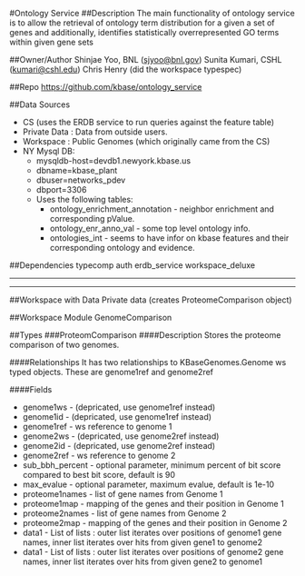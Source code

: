 #Ontology Service
##Description 
The main functionality of ontology service is to allow the retrieval of ontology term 
distribution for a given a set of genes and additionally, identifies statistically overrepresented 
GO terms within given gene sets

##Owner/Author
Shinjae Yoo, BNL (sjyoo@bnl.gov)
Sunita Kumari, CSHL (kumari@cshl.edu)
Chris Henry (did the workspace typespec)

##Repo
https://github.com/kbase/ontology_service

##Data Sources
* CS (uses the ERDB service to run queries against the feature table)
* Private Data : Data from outside users.  
* Workspace : Public Genomes (which originally came from the CS)
* NY Mysql DB: 
  * mysqldb-host=devdb1.newyork.kbase.us
  * dbname=kbase_plant
  * dbuser=networks_pdev
  * dbport=3306
  * Uses the following tables:
    * ontology_enrichment_annotation - neighbor enrichment and corresponding pValue. 
    * ontology_enr_anno_val - some top level ontology info.
    * ontologies_int - seems to have infor on kbase features and their corresponding ontology and evidence.



##Dependencies
typecomp
auth
erdb_service
workspace_deluxe


*********************************************
*********************************************

##Workspace with Data
Private data (creates ProteomeComparison object)

##Workspace Module
GenomeComparison

##Types
###ProteomComparison
####Description 
Stores the proteome comparison of two genomes. 

####Relationships
It has two relationships to KBaseGenomes.Genome ws typed objects. 
These are genome1ref and genome2ref

####Fields
* genome1ws - (depricated, use genome1ref instead)
* genome1id - (depricated, use genome1ref instead)
* genome1ref - ws reference to genome 1
* genome2ws - (depricated, use genome2ref instead)
* genome2id - (depricated, use genome2ref instead)
* genome2ref - ws reference to genome 2
* sub_bbh_percent - optional parameter, minimum percent of bit score compared to best bit score, default is 90
* max_evalue - optional parameter, maximum evalue, default is 1e-10
* proteome1names - list of gene names from Genome 1
* proteome1map - mapping of the genes and their position in Genome 1
* proteome2names - list of gene names from Genome 2
* proteome2map - mapping of the genes and their position in Genome 2
* data1 - List of lists : outer list iterates over positions of genome1 gene names, inner list iterates over hits from given gene1 to genome2
* data1 - List of lists : outer list iterates over positions of genome2 gene names, inner list iterates over hits from given gene2 to genome1
